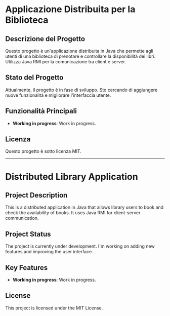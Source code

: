 # Applicazione Distribuita per la Biblioteca

## Descrizione del Progetto
Questo progetto è un'applicazione distribuita in Java che permette agli utenti di una biblioteca di prenotare e controllare la disponibilità dei libri. Utilizza Java RMI per la comunicazione tra client e server.

## Stato del Progetto
Attualmente, il progetto è in fase di sviluppo. Sto cercando di aggiungere nuove funzionalità e migliorare l'interfaccia utente.

## Funzionalità Principali
- **Working in progress**: Work in progress.

## Licenza
Questo progetto è sotto licenza MIT.

---

# Distributed Library Application

## Project Description
This is a distributed application in Java that allows library users to book and check the availability of books. It uses Java RMI for client-server communication.

## Project Status
The project is currently under development. I'm working on adding new features and improving the user interface.

## Key Features
- **Working in progress**: Work in progress.

## License
This project is licensed under the MIT License. 